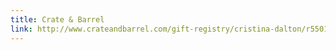 ```yaml
---
title: Crate & Barrel
link: http://www.crateandbarrel.com/gift-registry/cristina-dalton/r5501997
---
```

